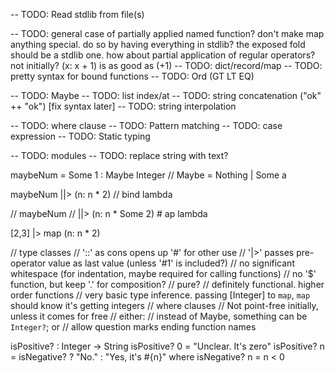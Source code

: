 -- TODO: Read stdlib from file(s)

-- TODO: general case of partially applied named function? don't make map anything special. do so by having everything in stdlib? the exposed fold should be a stdlib one. how about partial application of regular operators? not initially? (x: x + 1) is as good as (+1)
-- TODO: dict/record/map
-- TODO: pretty syntax for bound functions
-- TODO: Ord (GT LT EQ)

-- TODO: Maybe
  -- TODO: list index/at
-- TODO: string concatenation ("ok" ++ "ok") [fix syntax later]
-- TODO: string interpolation

-- TODO: where clause
-- TODO: Pattern matching
-- TODO: case expression
-- TODO: Static typing

-- TODO: modules
-- TODO: replace string with text?

maybeNum = Some 1 :  Maybe Integer // Maybe = Nothing | Some a

maybeNum
||> (n: n * 2) // bind lambda

// maybeNum
// ||> (n: n * Some 2) # ap lambda

[2,3]
|> map (n: n * 2)

// type classes
// '::' as cons opens up '#' for other use
// '|>' passes pre-operator value as last value (unless '#1' is included?)
// no significant whitespace (for indentation, maybe required for calling functions)
// no '$' function, but keep '.' for composition?
// pure?
// definitely functional. higher order functions
// very basic type inference. passing [Integer] to `map`, `map` should know it's getting integers
// where clauses
// Not point-free initially, unless it comes for free
// either:
  // instead of Maybe, something can be `Integer?`; or
  // allow question marks ending function names

isPositive? : Integer -> String
isPositive? 0 = "Unclear. It's zero"
isPositive? n = isNegative? ? "No." : "Yes, it's #{n}"
where isNegative? n = n < 0
